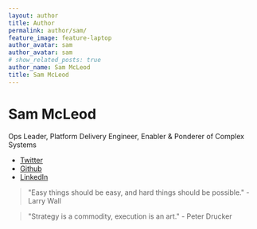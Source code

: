 ```yaml
---
layout: author
title: Author
permalink: author/sam/
feature_image: feature-laptop
author_avatar: sam
author_avatar: sam
# show_related_posts: true
author_name: Sam McLeod
title: Sam McLeod
---
```


# Sam McLeod

Ops Leader, Platform Delivery Engineer, Enabler & Ponderer of Complex Systems

- [Twitter](https://twitter.com/s_mcleod)
- [Github](https://github.com/sammcj)
- [LinkedIn](https://www.linkedin.com/in/sammcj/)

> "Easy things should be easy, and hard things should be possible." - Larry Wall

> "Strategy is a commodity, execution is an art." - Peter Drucker
